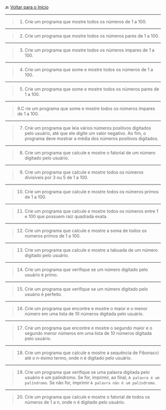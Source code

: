 🔙 [Voltar para o Início](https://github.com/4L1C3-R4BB1T/desenvolvimento-web "Voltar para o Início")

---

> 1. Crie um programa que mostre todos os números de 1 a 100.
 
---

> 2. Crie um programa que mostre todos os números pares de 1 a 100.

---

> 3. Crie um programa que mostre todos os números ímpares de 1 a 100.

---

> 4. Crie um programa que some e mostre todos os números de 1 a 100.

--- 

> 5. Crie um programa que some e mostre todos os números pares de 1 a 100.

---

> 6.C rie um programa que some e mostre todos os números ímpares de 1 a 100.

--- 

> 7. Crie um programa que leia vários números positivos digitados pelo usuário, até que ele digite um valor negativo. Ao fim, o programa deve mostrar a média dos números positivos digitados.

--- 

> 8. Crie um programa que calcule e mostre o fatorial de um número digitado pelo usuário.

---

> 9. Crie um programa que calcule e mostre todos os números divisíveis por 3 ou 5 de 1 a 100.

--- 

> 10. Crie um programa que calcule e mostre todos os números primos de 1 a 100.

---

> 11. Crie um programa que calcule e mostre todos os números entre 1 e 100 que possuem raiz quadrada exata.

---

> 12. Crie um programa que calcule e mostre a soma de todos os números primos de 1 a 100.

---

> 13. Crie um programa que calcule e mostre a tabuada de um número digitado pelo usuário.

---

> 14. Crie um programa que verifique se um número digitado pelo usuário é primo.

---

> 15. Crie um programa que verifique se um número digitado pelo usuário é perfeito.

---

> 16. Crie um programa que encontre e mostre o maior e o menor número em uma lista de 10 números digitada pelo usuário.

---

> 17. Crie um programa que encontre e mostre o segundo maior e o segundo menor números em uma lista de 10 números digitada pelo usuário.

---

> 18. Crie um programa que calcule e mostre a sequência de Fibonacci até o n-ésimo termo, onde n é digitado pelo usuário.

---

> 19. Crie um programa que verifique se uma palavra digitada pelo usuário é um palíndromo. Se for, imprimir, ao final, ```A palavra é um palíndromo```. Se não for, imprimir ```A palavra não é um palíndromo```.

---

> 20. Crie um programa que calcule e mostre o fatorial de todos os números de 1 a n, onde n é digitado pelo usuário.
